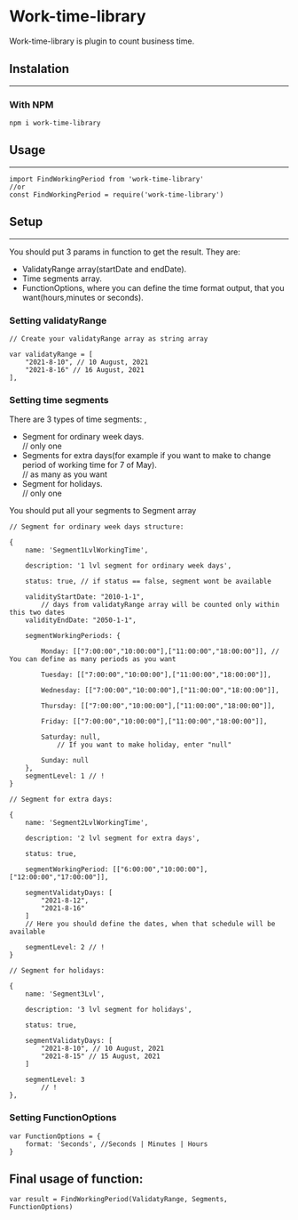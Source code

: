 # Work-time-library

Work-time-library is plugin to count business time.

## Instalation

---

### With NPM

```
npm i work-time-library
```

## Usage

---

```
import FindWorkingPeriod from 'work-time-library'
//or
const FindWorkingPeriod = require('work-time-library')
```

## Setup

---

You should put 3 params in function to get the result.
They are:

- ValidatyRange array(startDate and endDate).
- Time segments array.
- FunctionOptions, where you can define the time format output, that you want(hours,minutes or seconds).

### Setting validatyRange

```
// Create your validatyRange array as string array

var validatyRange = [
    "2021-8-10", // 10 August, 2021
    "2021-8-16" // 16 August, 2021
],
```

### Setting time segments

There are 3 types of time segments: ,

- Segment for ordinary week days.  
   // only one
- Segments for extra days(for example if you want to make to change period of working time for 7 of May).  
   // as many as you want
- Segment for holidays.  
   // only one

You should put all your segments to Segment array

```
// Segment for ordinary week days structure:

{
    name: 'Segment1LvlWorkingTime',

    description: '1 lvl segment for ordinary week days',

    status: true, // if status == false, segment wont be available

    validityStartDate: "2010-1-1",
        // days from validatyRange array will be counted only within this two dates
    validityEndDate: "2050-1-1",

    segmentWorkingPeriods: {

        Monday: [["7:00:00","10:00:00"],["11:00:00","18:00:00"]], // You can define as many periods as you want

        Tuesday: [["7:00:00","10:00:00"],["11:00:00","18:00:00"]],

        Wednesday: [["7:00:00","10:00:00"],["11:00:00","18:00:00"]],

        Thursday: [["7:00:00","10:00:00"],["11:00:00","18:00:00"]],

        Friday: [["7:00:00","10:00:00"],["11:00:00","18:00:00"]],

        Saturday: null,
            // If you want to make holiday, enter "null"

        Sunday: null
    },
    segmentLevel: 1 // !
}
```

```
// Segment for extra days:

{
    name: 'Segment2LvlWorkingTime',

    description: '2 lvl segment for extra days',

    status: true,

    segmentWorkingPeriod: [["6:00:00","10:00:00"],["12:00:00","17:00:00"]],

    segmentValidatyDays: [
        "2021-8-12",
        "2021-8-16"
    ]
    // Here you should define the dates, when that schedule will be available

    segmentLevel: 2 // !
}
```

```
// Segment for holidays:

{
    name: 'Segment3Lvl',

    description: '3 lvl segment for holidays',

    status: true,

    segmentValidatyDays: [
        "2021-8-10", // 10 August, 2021
        "2021-8-15" // 15 August, 2021
    ]

    segmentLevel: 3
        // !
},
```

### Setting FunctionOptions

```
var FunctionOptions = {
    format: 'Seconds', //Seconds | Minutes | Hours
}
```

## Final usage of function:

```
var result = FindWorkingPeriod(ValidatyRange, Segments, FunctionOptions)
```
